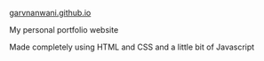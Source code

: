 [garvnanwani.github.io](garvnanwani.github.io)  

My personal portfolio website  

Made completely using HTML and CSS and a little bit of Javascript

